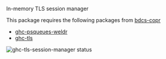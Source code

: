In-memory TLS session manager

This package requires the following packages from [bdcs-copr](https://github.com/weldr/bdcs-copr/)

* [ghc-psqueues-weldr](https://github.com/weldr/bdcs-copr/tree/master/ghc-psqueues-weldr)
* [ghc-tls](https://github.com/weldr/bdcs-copr/tree/master/ghc-tls)

![ghc-tls-session-manager status](https://copr.fedorainfracloud.org/coprs/dshea/bdcs-haskell-deps/package/ghc-tls-session-manager/status_image/last_build.png)
